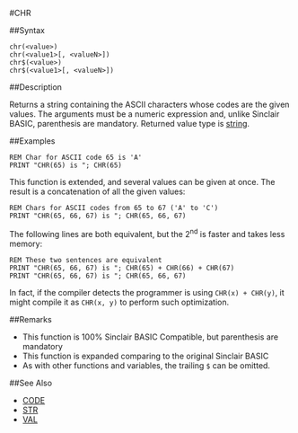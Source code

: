 #CHR

##Syntax


```
chr(<value>)
chr(<value1>[, <valueN>])
chr$(<value>)
chr$(<value1>[, <valueN>])
```

##Description

Returns a string containing the ASCII characters whose codes are the given values.
The arguments must be a numeric expression and, unlike Sinclair BASIC, parenthesis
are mandatory. Returned value type is [string](types.md#String).

##Examples

```
REM Char for ASCII code 65 is 'A'
PRINT "CHR(65) is "; CHR(65)
```
 
This function is extended, and several values can be given at once. The result is a concatenation of all the given values:

```
REM Chars for ASCII codes from 65 to 67 ('A' to 'C')
PRINT "CHR(65, 66, 67) is "; CHR(65, 66, 67)
```

The following lines are both equivalent, but the 2<sup>nd</sup> is faster and takes less memory:


```
REM These two sentences are equivalent
PRINT "CHR(65, 66, 67) is "; CHR(65) + CHR(66) + CHR(67)
PRINT "CHR(65, 66, 67) is "; CHR(65, 66, 67)
```
 

In fact, if the compiler detects the programmer is using `CHR(x) + CHR(y)`, it might compile it as
`CHR(x, y)` to perform such optimization.

##Remarks

* This function is 100% Sinclair BASIC Compatible, but parenthesis are mandatory
* This function is expanded comparing to the original Sinclair BASIC
* As with other functions and variables, the trailing `$` can be omitted.

##See Also

* [CODE](code.md)
* [STR](str.md)
* [VAL](val.md)
